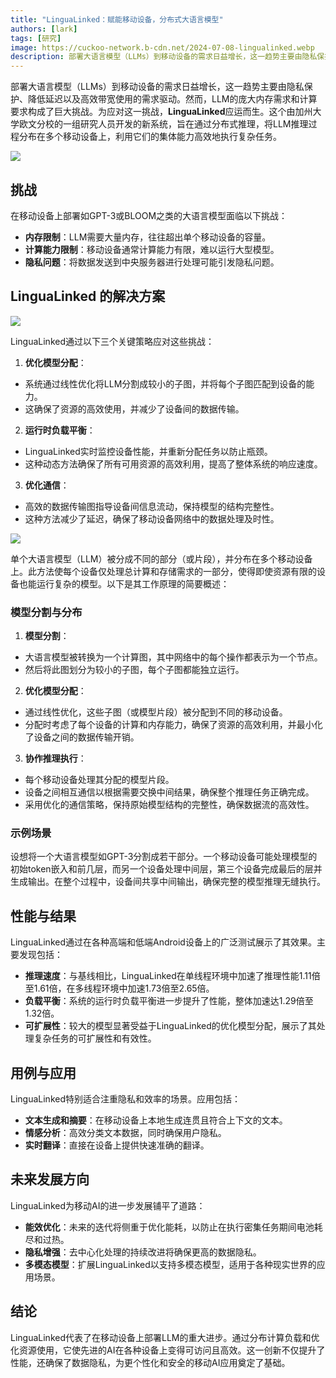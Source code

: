 ```yaml
---
title: "LinguaLinked：赋能移动设备，分布式大语言模型"
authors: [lark]
tags: [研究]
image: https://cuckoo-network.b-cdn.net/2024-07-08-lingualinked.webp
description: 部署大语言模型（LLMs）到移动设备的需求日益增长，这一趋势主要由隐私保护、降低延迟以及高效带宽使用的需求驱动。然而，LLM的庞大内存需求和计算要求构成了巨大挑战。
---
```


部署大语言模型（LLMs）到移动设备的需求日益增长，这一趋势主要由隐私保护、降低延迟以及高效带宽使用的需求驱动。然而，LLM的庞大内存需求和计算要求构成了巨大挑战。为应对这一挑战，**LinguaLinked**应运而生。这个由加州大学欧文分校的一组研究人员开发的新系统，旨在通过分布式推理，将LLM推理过程分布在多个移动设备上，利用它们的集体能力高效地执行复杂任务。

![](https://cuckoo-network.b-cdn.net/2024-07-08-lingualinked.webp)

## 挑战

在移动设备上部署如GPT-3或BLOOM之类的大语言模型面临以下挑战：
- **内存限制**：LLM需要大量内存，往往超出单个移动设备的容量。
- **计算能力限制**：移动设备通常计算能力有限，难以运行大型模型。
- **隐私问题**：将数据发送到中央服务器进行处理可能引发隐私问题。

## LinguaLinked 的解决方案

![](https://cuckoo-network.b-cdn.net/lingualinked.webp)

LinguaLinked通过以下三个关键策略应对这些挑战：

1. **优化模型分配**：
  - 系统通过线性优化将LLM分割成较小的子图，并将每个子图匹配到设备的能力。
  - 这确保了资源的高效使用，并减少了设备间的数据传输。

2. **运行时负载平衡**：
  - LinguaLinked实时监控设备性能，并重新分配任务以防止瓶颈。
  - 这种动态方法确保了所有可用资源的高效利用，提高了整体系统的响应速度。

3. **优化通信**：
  - 高效的数据传输图指导设备间信息流动，保持模型的结构完整性。
  - 这种方法减少了延迟，确保了移动设备网络中的数据处理及时性。

![](https://cuckoo-network.b-cdn.net/lingualinked-lb.webp)

单个大语言模型（LLM）被分成不同的部分（或片段），并分布在多个移动设备上。此方法使每个设备仅处理总计算和存储需求的一部分，使得即使资源有限的设备也能运行复杂的模型。以下是其工作原理的简要概述：

### 模型分割与分布

1. **模型分割**：
  - 大语言模型被转换为一个计算图，其中网络中的每个操作都表示为一个节点。
  - 然后将此图划分为较小的子图，每个子图都能独立运行。
2. **优化模型分配**：
  - 通过线性优化，这些子图（或模型片段）被分配到不同的移动设备。
  - 分配时考虑了每个设备的计算和内存能力，确保了资源的高效利用，并最小化了设备之间的数据传输开销。
3. **协作推理执行**：
  - 每个移动设备处理其分配的模型片段。
  - 设备之间相互通信以根据需要交换中间结果，确保整个推理任务正确完成。
  - 采用优化的通信策略，保持原始模型结构的完整性，确保数据流的高效性。

### 示例场景

设想将一个大语言模型如GPT-3分割成若干部分。一个移动设备可能处理模型的初始token嵌入和前几层，而另一个设备处理中间层，第三个设备完成最后的层并生成输出。在整个过程中，设备间共享中间输出，确保完整的模型推理无缝执行。

## 性能与结果

LinguaLinked通过在各种高端和低端Android设备上的广泛测试展示了其效果。主要发现包括：

- **推理速度**：与基线相比，LinguaLinked在单线程环境中加速了推理性能1.11倍至1.61倍，在多线程环境中加速1.73倍至2.65倍。
- **负载平衡**：系统的运行时负载平衡进一步提升了性能，整体加速达1.29倍至1.32倍。
- **可扩展性**：较大的模型显著受益于LinguaLinked的优化模型分配，展示了其处理复杂任务的可扩展性和有效性。

## 用例与应用

LinguaLinked特别适合注重隐私和效率的场景。应用包括：

- **文本生成和摘要**：在移动设备上本地生成连贯且符合上下文的文本。
- **情感分析**：高效分类文本数据，同时确保用户隐私。
- **实时翻译**：直接在设备上提供快速准确的翻译。

## 未来发展方向

LinguaLinked为移动AI的进一步发展铺平了道路：

- **能效优化**：未来的迭代将侧重于优化能耗，以防止在执行密集任务期间电池耗尽和过热。
- **隐私增强**：去中心化处理的持续改进将确保更高的数据隐私。
- **多模态模型**：扩展LinguaLinked以支持多模态模型，适用于各种现实世界的应用场景。

## 结论

LinguaLinked代表了在移动设备上部署LLM的重大进步。通过分布计算负载和优化资源使用，它使先进的AI在各种设备上变得可访问且高效。这一创新不仅提升了性能，还确保了数据隐私，为更个性化和安全的移动AI应用奠定了基础。
